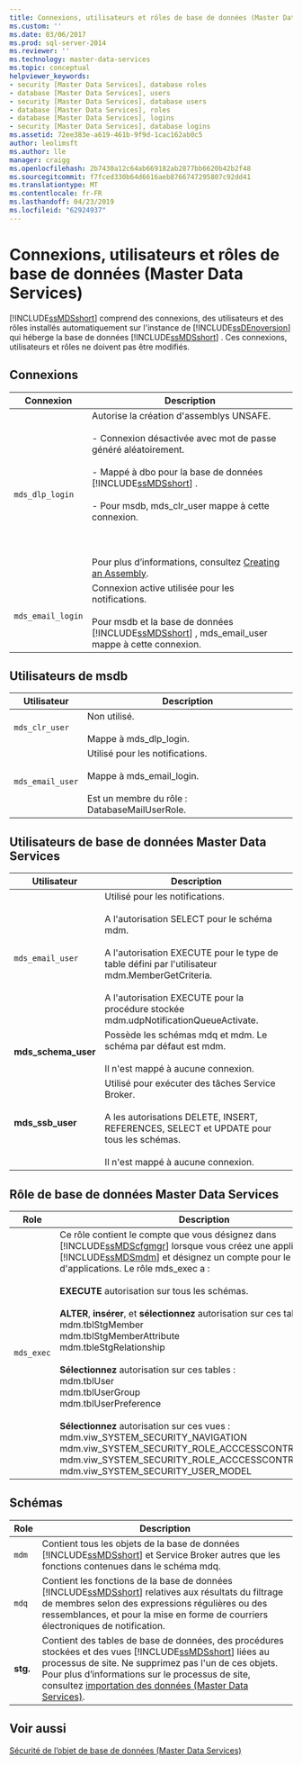 ```yaml
---
title: Connexions, utilisateurs et rôles de base de données (Master Data Services) | Microsoft Docs
ms.custom: ''
ms.date: 03/06/2017
ms.prod: sql-server-2014
ms.reviewer: ''
ms.technology: master-data-services
ms.topic: conceptual
helpviewer_keywords:
- security [Master Data Services], database roles
- database [Master Data Services], users
- security [Master Data Services], database users
- database [Master Data Services], roles
- database [Master Data Services], logins
- security [Master Data Services], database logins
ms.assetid: 72ee383e-a619-461b-9f9d-1cac162ab0c5
author: leolimsft
ms.author: lle
manager: craigg
ms.openlocfilehash: 2b7430a12c64ab669182ab2877bb6620b42b2f48
ms.sourcegitcommit: f7fced330b64d6616aeb8766747295807c92dd41
ms.translationtype: MT
ms.contentlocale: fr-FR
ms.lasthandoff: 04/23/2019
ms.locfileid: "62924937"
---
```

# <a name="database-logins-users-and-roles-master-data-services"></a>Connexions, utilisateurs et rôles de base de données (Master Data Services)
  [!INCLUDE[ssMDSshort](../includes/ssmdsshort-md.md)] comprend des connexions, des utilisateurs et des rôles installés automatiquement sur l'instance de [!INCLUDE[ssDEnoversion](../includes/ssdenoversion-md.md)] qui héberge la base de données [!INCLUDE[ssMDSshort](../includes/ssmdsshort-md.md)] . Ces connexions, utilisateurs et rôles ne doivent pas être modifiés.  
  
## <a name="logins"></a>Connexions  
  
|Connexion|Description|  
|-----------|-----------------|  
|`mds_dlp_login`|Autorise la création d'assemblys UNSAFE.<br /><br /> - Connexion désactivée avec mot de passe généré aléatoirement.<br /><br /> - Mappé à dbo pour la base de données [!INCLUDE[ssMDSshort](../includes/ssmdsshort-md.md)] .<br /><br /> - Pour msdb, mds_clr_user mappe à cette connexion.<br /><br /> <br /><br /> Pour plus d’informations, consultez [Creating an Assembly](../relational-databases/clr-integration/assemblies/creating-an-assembly.md).|  
|`mds_email_login`|Connexion active utilisée pour les notifications.<br /><br /> Pour msdb et la base de données [!INCLUDE[ssMDSshort](../includes/ssmdsshort-md.md)] , mds_email_user mappe à cette connexion.|  
  
## <a name="msdb-users"></a>Utilisateurs de msdb  
  
|Utilisateur|Description|  
|----------|-----------------|  
|`mds_clr_user`|Non utilisé.<br /><br /> Mappe à mds_dlp_login.|  
|`mds_email_user`|Utilisé pour les notifications.<br /><br /> Mappe à mds_email_login.<br /><br /> Est un membre du rôle : DatabaseMailUserRole.|  
  
## <a name="master-data-services-database-users"></a>Utilisateurs de base de données Master Data Services  
  
|Utilisateur|Description|  
|----------|-----------------|  
|`mds_email_user`|Utilisé pour les notifications.<br /><br /> A l'autorisation SELECT pour le schéma mdm.<br /><br /> A l'autorisation EXECUTE pour le type de table défini par l'utilisateur mdm.MemberGetCriteria.<br /><br /> A l'autorisation EXECUTE pour la procédure stockée mdm.udpNotificationQueueActivate.|  
|**mds_schema_user**|Possède les schémas mdq et mdm. Le schéma par défaut est mdm.<br /><br /> Il n'est mappé à aucune connexion.|  
|**mds_ssb_user**|Utilisé pour exécuter des tâches Service Broker.<br /><br /> A les autorisations DELETE, INSERT, REFERENCES, SELECT et UPDATE pour tous les schémas.<br /><br /> Il n'est mappé à aucune connexion.|  
  
## <a name="master-data-services-database-role"></a>Rôle de base de données Master Data Services  
  
|Role|Description|  
|----------|-----------------|  
|`mds_exec`|Ce rôle contient le compte que vous désignez dans [!INCLUDE[ssMDScfgmgr](../includes/ssmdscfgmgr-md.md)] lorsque vous créez une application Web [!INCLUDE[ssMDSmdm](../includes/ssmdsmdm-md.md)] et désignez un compte pour le pool d'applications. Le rôle mds_exec a :<br /><br /> **EXECUTE** autorisation sur tous les schémas.<br /><br /> **ALTER**, **insérer**, et **sélectionnez** autorisation sur ces tables :<br />mdm.tblStgMember<br />mdm.tblStgMemberAttribute<br />mdm.tbleStgRelationship<br /><br /> **Sélectionnez** autorisation sur ces tables :<br />mdm.tblUser<br />mdm.tblUserGroup<br />mdm.tblUserPreference<br /><br /> **Sélectionnez** autorisation sur ces vues :<br />mdm.viw_SYSTEM_SECURITY_NAVIGATION<br />mdm.viw_SYSTEM_SECURITY_ROLE_ACCCESSCONTROL<br />mdm.viw_SYSTEM_SECURITY_ROLE_ACCCESSCONTROL_MEMBER<br />mdm.viw_SYSTEM_SECURITY_USER_MODEL|  
  
## <a name="schemas"></a>Schémas  
  
|Role|Description|  
|----------|-----------------|  
|`mdm`|Contient tous les objets de la base de données [!INCLUDE[ssMDSshort](../includes/ssmdsshort-md.md)] et Service Broker autres que les fonctions contenues dans le schéma mdq.|  
|`mdq`|Contient les fonctions de la base de données [!INCLUDE[ssMDSshort](../includes/ssmdsshort-md.md)] relatives aux résultats du filtrage de membres selon des expressions régulières ou des ressemblances, et pour la mise en forme de courriers électroniques de notification.|  
|**stg.**|Contient des tables de base de données, des procédures stockées et des vues [!INCLUDE[ssMDSshort](../includes/ssmdsshort-md.md)] liées au processus de site. Ne supprimez pas l'un de ces objets. Pour plus d’informations sur le processus de site, consultez [importation des données &#40;Master Data Services&#41;](overview-importing-data-from-tables-master-data-services.md).|  
  
## <a name="see-also"></a>Voir aussi  
 [Sécurité de l’objet de base de données &#40;Master Data Services&#41;](../../2014/master-data-services/database-object-security-master-data-services.md)  
  
  

